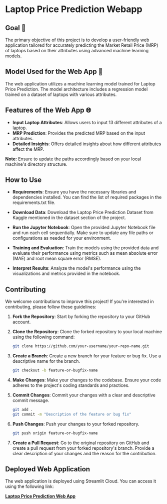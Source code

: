# Laptop Price Prediction Webapp

## Goal 🎯

The primary objective of this project is to develop a user-friendly web application tailored for accurately predicting the Market Retail Price (MRP) of laptops based on their attributes using advanced machine learning models.

## Model Used for the Web App 🧮

The web application utilizes a machine learning model trained for Laptop Price Prediction. The model architecture includes a regression model trained on a dataset of laptops with various attributes.

## Features of the Web App 🌐

- **Input Laptop Attributes**: Allows users to input 13 different attributes of a laptop.
- **MRP Prediction**: Provides the predicted MRP based on the input attributes.
- **Detailed Insights**: Offers detailed insights about how different attributes affect the MRP.

**Note:** Ensure to update the paths accordingly based on your local machine's directory structure.


## How to Use

- **Requirements**: Ensure you have the necessary libraries and dependencies installed. You can find the list of required packages in the requirements.txt file.

- **Download Data**: Download the Laptop Price Prediction Dataset from Kaggle mentioned in the dataset section of the project.

- **Run the Jupyter Notebook**: Open the provided Jupyter Notebook file and run each cell sequentially. Make sure to update any file paths or configurations as needed for your environment.

- **Training and Evaluation**: Train the models using the provided data and evaluate their performance using metrics such as mean absolute error (MAE) and root mean square error (RMSE).

- **Interpret Results**: Analyze the model's performance using the visualizations and metrics provided in the notebook.

## Contributing

We welcome contributions to improve this project! If you're interested in contributing, please follow these guidelines:

1. **Fork the Repository**: Start by forking the repository to your GitHub account.

2. **Clone the Repository**: Clone the forked repository to your local machine using the following command:
    ```bash
    git clone https://github.com/your-username/your-repo-name.git
    ```

3. **Create a Branch**: Create a new branch for your feature or bug fix. Use a descriptive name for the branch.
    ```bash
    git checkout -b feature-or-bugfix-name
    ```

4. **Make Changes**: Make your changes to the codebase. Ensure your code adheres to the project's coding standards and practices.

5. **Commit Changes**: Commit your changes with a clear and descriptive commit message.
    ```bash
    git add .
    git commit -m "Description of the feature or bug fix"
    ```

6. **Push Changes**: Push your changes to your forked repository.
    ```bash
    git push origin feature-or-bugfix-name
    ```

7. **Create a Pull Request**: Go to the original repository on GitHub and create a pull request from your forked repository's branch. Provide a clear description of your changes and the reason for the contribution.

## Deployed Web Application

The web application is deployed using Streamlit Cloud. You can access it using the following link:

[**Laptop Price Prediction Web App**](https://laptop-price-predictor-deep-learning.streamlit.app/)

